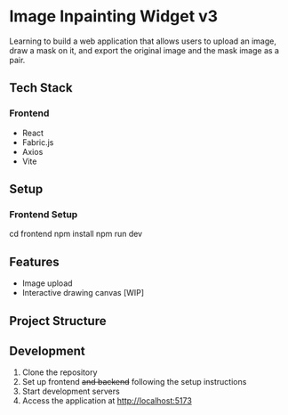 # Image Inpainting Widget v3

Learning to build a web application that allows users to upload an image, draw a mask on it, and export the original image and the mask image as a pair.

## Tech Stack

### Frontend

- React
- Fabric.js
- Axios
- Vite

<!-- ### Backend

- FastAPI
- Uvicorn
- SQLite
- SQLAlchemy
- AWS S3 (or local storage) -->

## Setup

### Frontend Setup

cd frontend
npm install
npm run dev

<!-- ### Backend Setup

cd backend
python3 -m venv venv
source venv/bin/activate  # On Windows: venv\Scripts\activate
pip install -r requirements.txt
uvicorn main:app --reload -->

## Features

- Image upload
- Interactive drawing canvas [WIP]
<!-- - Adjustable brush controls
- Mask generation
- Image pair export
- Image storage -->

## Project Structure

<!-- ### Frontend Directory

frontend/
├── public/
│   └── index.html
├── src/
│   ├── components/
│   │   ├── ImageUploader.jsx
│   │   ├── DrawingCanvas.jsx
│   │   ├── BrushControls.jsx
│   │   ├── ImageDisplay.jsx
│   │   └── App.jsx
│   ├── App.css
│   ├── index.js
│   └── services/
│       └── api.js
├── package.json
└── vite.config.js -->

<!-- ### Backend Directory

backend/
├── main.py
├── database.py
├── routers/
│   └── images.py
├── models.py
├── schemas.py
├── requirements.txt
└── storage.py -->

<!-- ## API Endpoints

- POST `/upload` - Upload original image
- PUT `/upload/{image_id}/mask` - Upload mask for image
- GET `/images/{image_id}` - Retrieve image pair -->

## Development

1. Clone the repository
2. Set up frontend ~~and backend~~ following the setup instructions
3. Start development servers
4. Access the application at <http://localhost:5173>
<!-- 3. Configure storage settings (AWS S3 credentials or local storage path) -->
